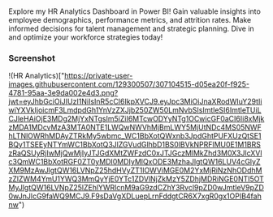 ### 
Explore my HR Analytics Dashboard in Power BI! Gain valuable insights into employee demographics, performance metrics, and attrition rates. Make informed decisions for talent management and strategic planning. Dive in and optimize your workforce strategies today!

### Screenshot
!(HR Analytics)["https://private-user-images.githubusercontent.com/129300507/307104515-d05ea20f-f925-4781-95aa-3e9da002e4d3.png?jwt=eyJhbGciOiJIUzI1NiIsInR5cCI6IkpXVCJ9.eyJpc3MiOiJnaXRodWIuY29tIiwiYXVkIjoicmF3LmdpdGh1YnVzZXJjb250ZW50LmNvbSIsImtleSI6ImtleTUiLCJleHAiOjE3MDg2MjYxNTgsIm5iZiI6MTcwODYyNTg1OCwicGF0aCI6Ii8xMjkzMDA1MDcvMzA3MTA0NTE1LWQwNWVhMjBmLWY5MjUtNDc4MS05NWFhLTNlOWRhMDAyZTRkMy5wbmc_WC1BbXotQWxnb3JpdGhtPUFXUzQtSE1BQy1TSEEyNTYmWC1BbXotQ3JlZGVudGlhbD1BS0lBVkNPRFlMU0E1M1BRSzRaQSUyRjIwMjQwMjIyJTJGdXMtZWFzdC0xJTJGczMlMkZhd3M0X3JlcXVlc3QmWC1BbXotRGF0ZT0yMDI0MDIyMlQxODE3MzhaJlgtQW16LUV4cGlyZXM9MzAwJlgtQW16LVNpZ25hdHVyZT1lOWViMGE0M2YxMjRiNzNhODdhMzZlZWM4YmU1YWQ3MmQyYjE0YTc1ZDVlNjZkMzY5ZDhjMDRiNGE0NTI5OTMyJlgtQW16LVNpZ25lZEhlYWRlcnM9aG9zdCZhY3Rvcl9pZD0wJmtleV9pZD0wJnJlcG9faWQ9MCJ9.F9sDaVgXDLuepLrnFddgtCR6X7xgR0gx1OPIB4fahnw")
